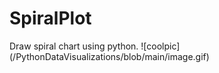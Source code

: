 # SpiralPlot
Draw spiral chart using python.
![coolpic] (/PythonDataVisualizations/blob/main/image.gif)
